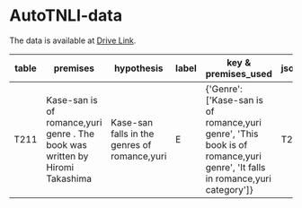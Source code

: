 # AutoTNLI-data

The data is available at [Drive Link](https://drive.google.com/drive/folders/1xzgkvg6_7US8sJlROe7jaEfIT1QCuT92?usp=sharing).

| table | premises | hypothesis | label | key & premises_used | json_name |
|-------|----------|------------|-------|---------------------|-----------|
| T211 | Kase-san is of romance,yuri genre . The book was written by Hiromi Takashima | Kase-san falls in the genres of romance,yuri | E | {'Genre': ['Kase-san is of romance,yuri genre', 'This book is of romance,yuri genre', 'It falls in romance,yuri category']} | T211 |
